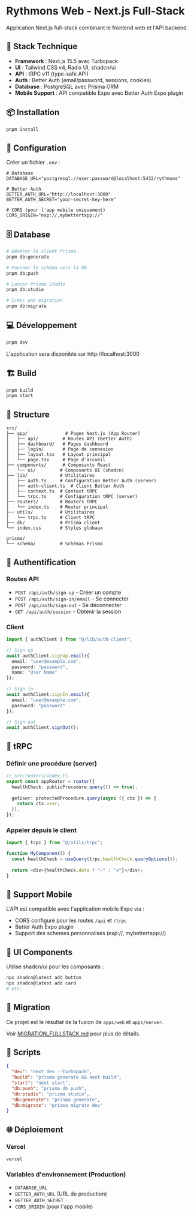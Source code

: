 # Rythmons Web - Next.js Full-Stack

Application Next.js full-stack combinant le frontend web et l'API backend.

## 🚀 Stack Technique

- **Framework** : Next.js 15.5 avec Turbopack
- **UI** : Tailwind CSS v4, Radix UI, shadcn/ui
- **API** : tRPC v11 (type-safe API)
- **Auth** : Better Auth (email/password, sessions, cookies)
- **Database** : PostgreSQL avec Prisma ORM
- **Mobile Support** : API compatible Expo avec Better Auth Expo plugin

## 📦 Installation

```bash
pnpm install
```

## 🔧 Configuration

Créer un fichier `.env` :

```env
# Database
DATABASE_URL="postgresql://user:password@localhost:5432/rythmons"

# Better Auth
BETTER_AUTH_URL="http://localhost:3000"
BETTER_AUTH_SECRET="your-secret-key-here"

# CORS (pour l'app mobile uniquement)
CORS_ORIGIN="exp://,mybettertapp://"
```

## 🗄️ Database

```bash
# Générer le client Prisma
pnpm db:generate

# Pousser le schéma vers la DB
pnpm db:push

# Lancer Prisma Studio
pnpm db:studio

# Créer une migration
pnpm db:migrate
```

## 💻 Développement

```bash
pnpm dev
```

L'application sera disponible sur http://localhost:3000

## 🏗️ Build

```bash
pnpm build
pnpm start
```

## 📁 Structure

```
src/
├── app/              # Pages Next.js (App Router)
│   ├── api/         # Routes API (Better Auth)
│   ├── dashboard/   # Pages dashboard
│   ├── login/       # Page de connexion
│   ├── layout.tsx   # Layout principal
│   └── page.tsx     # Page d'accueil
├── components/      # Composants React
│   └── ui/         # Composants UI (shadcn)
├── lib/            # Utilitaires
│   ├── auth.ts     # Configuration Better Auth (server)
│   ├── auth-client.ts  # Client Better Auth
│   ├── context.ts  # Context tRPC
│   └── trpc.ts     # Configuration tRPC (server)
├── routers/        # Routers tRPC
│   └── index.ts    # Router principal
├── utils/          # Utilitaires
│   └── trpc.ts     # Client tRPC
├── db/             # Prisma client
└── index.css       # Styles globaux

prisma/
└── schema/         # Schémas Prisma
```

## 🔐 Authentification

### Routes API
- `POST /api/auth/sign-up` - Créer un compte
- `POST /api/auth/sign-in/email` - Se connecter
- `POST /api/auth/sign-out` - Se déconnecter
- `GET /api/auth/session` - Obtenir la session

### Client
```typescript
import { authClient } from "@/lib/auth-client";

// Sign up
await authClient.signUp.email({
  email: "user@example.com",
  password: "password",
  name: "User Name"
});

// Sign in
await authClient.signIn.email({
  email: "user@example.com",
  password: "password"
});

// Sign out
await authClient.signOut();
```

## 📡 tRPC

### Définir une procédure (server)
```typescript
// src/routers/index.ts
export const appRouter = router({
  healthCheck: publicProcedure.query(() => true),
  
  getUser: protectedProcedure.query(async ({ ctx }) => {
    return ctx.user;
  }),
});
```

### Appeler depuis le client
```typescript
import { trpc } from "@/utils/trpc";

function MyComponent() {
  const healthCheck = useQuery(trpc.healthCheck.queryOptions());
  
  return <div>{healthCheck.data ? "✓" : "✗"}</div>;
}
```

## 📱 Support Mobile

L'API est compatible avec l'application mobile Expo via :
- CORS configuré pour les routes `/api` et `/trpc`
- Better Auth Expo plugin
- Support des schemes personnalisés (exp://, mybettertapp://)

## 🎨 UI Components

Utilise shadcn/ui pour les composants :

```bash
npx shadcn@latest add button
npx shadcn@latest add card
# etc.
```

## 🔄 Migration

Ce projet est le résultat de la fusion de `apps/web` et `apps/server`.

Voir [MIGRATION_FULLSTACK.md](../../docs/MIGRATION_FULLSTACK.md) pour plus de détails.

## 📝 Scripts

```json
{
  "dev": "next dev --turbopack",
  "build": "prisma generate && next build",
  "start": "next start",
  "db:push": "prisma db push",
  "db:studio": "prisma studio",
  "db:generate": "prisma generate",
  "db:migrate": "prisma migrate dev"
}
```

## 🌐 Déploiement

### Vercel
```bash
vercel
```

### Variables d'environnement (Production)
- `DATABASE_URL`
- `BETTER_AUTH_URL` (URL de production)
- `BETTER_AUTH_SECRET`
- `CORS_ORIGIN` (pour l'app mobile)

